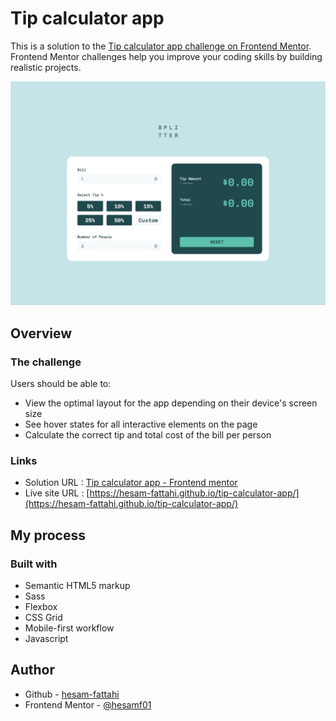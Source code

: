# Tip calculator app

This is a solution to the [Tip calculator app challenge on Frontend Mentor](https://www.frontendmentor.io/challenges/tip-calculator-app-ugJNGbJUX). Frontend Mentor challenges help you improve your coding skills by building realistic projects.

![Screenshot - desktop](./design/screenshot-desktop.png)

## Overview

### The challenge

Users should be able to:

- View the optimal layout for the app depending on their device's screen size
- See hover states for all interactive elements on the page
- Calculate the correct tip and total cost of the bill per person

### Links

- Solution URL : [Tip calculator app - Frontend mentor](#)
- Live site URL : [https://hesam-fattahi.github.io/tip-calculator-app/](https://hesam-fattahi.github.io/tip-calculator-app/)

## My process

### Built with

- Semantic HTML5 markup
- Sass
- Flexbox
- CSS Grid
- Mobile-first workflow
- Javascript

## Author

- Github - [hesam-fattahi](https://github.com/hesam-fattahi)
- Frontend Mentor - [@hesamf01](https://www.frontendmentor.io/profile/hesamf01)
